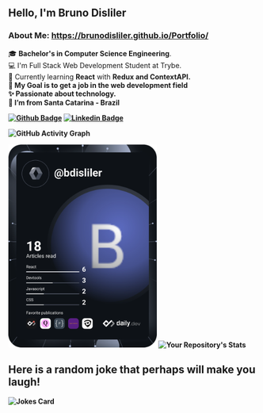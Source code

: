## Hello, I'm Bruno Disliler

### About Me: https://brunodisliler.github.io/Portfolio/

 🎓 <b>Bachelor's in Computer Science Engineering</b>. <br>
:computer: I'm Full Stack Web Development Student at Trybe. <br>
🌱 Currently learning <b>React</b> with <b>Redux<b/> and <b>ContextAPI</b>. <br>
 🎯 My Goal is to get a <b>job</b> in the web development field<br>
 ✨ Passionate about technology. <br>
:house_with_garden: I’m from Santa Catarina - Brazil <br>


  [![Github Badge](https://img.shields.io/badge/-Github-000?style=flat-square&logo=Github&logoColor=white&link=https://github.com/BrunoDisliler/BrunoDisliler/blob/main/ABOUTME.md)](https://github.com/BrunoDisliler/BrunoDisliler/blob/main/ABOUTME.md) [![Linkedin Badge](https://img.shields.io/badge/-LinkedIn-blue?style=flat-square&logo=Linkedin&logoColor=white&link=https://www.linkedin.com/in/brunodisliler/)]( https://www.linkedin.com/in/brunodisliler/) 
  
  ![GitHub Activity Graph](https://activity-graph.herokuapp.com/graph?username=BrunoDisliler&theme=dracula&hide_border=true)


  <a href="https://app.daily.dev/DailyDevTips"><img src="https://github.com/BrunoDisliler/BrunoDisliler/blob/main/devcard.svg" width="300" alt="Bruno Disliler's Dev Card"/></a> ![Your Repository's Stats](https://github-readme-stats.vercel.app/api?username=BrunoDisliler&show_icons=true)                                                       

 ##   Here is a random joke that perhaps will make you laugh!
 ![Jokes Card](https://readme-jokes.vercel.app/api)
